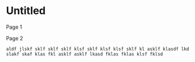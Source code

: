 # Untitled

Page 1

Page 2

```text
aldf jlskf sklf sklf sklf klsf sklf klsf klsf sklf kl asklf klasdf lkd slakf skaf klas fkl asklf asklf lkasd fklas fklas klsf fklsd
```



